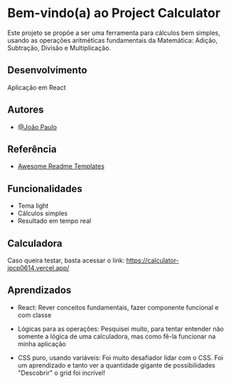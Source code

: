 # Bem-vindo(a) ao Project Calculator

Este projeto se propõe a ser uma ferramenta para cálculos bem simples, usando as operações aritméticas fundamentais da Matemática: Adição, Subtração, Divisão e Multiplicação.

## Desenvolvimento

Aplicação em React
## Autores

- [@João Paulo](https://github.com/jpcp0614)

## Referência

 - [Awesome Readme Templates](https://awesomeopensource.com/project/facebook/react)

## Funcionalidades

- Tema light
- Cálculos simples
- Resultado em tempo real

## Calculadora

Caso queira testar, basta acessar o link: https://calculator-jpcp0614.vercel.app/

## Aprendizados

- React:
Rever conceitos fundamentais, fazer componente funcional e com classe

- Lógicas para as operações:
Pesquisei muito, para tentar entender não somente a lógica de uma calculadora, mas como fê-la funcionar na minha aplicação

- CSS puro, usando variáveis:
Foi muito desafiador lidar com o CSS. Foi um aprendizado e tanto ver a quantidade gigante de possibilidades
"Descobrir" o grid foi incrível!
